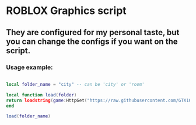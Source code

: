 # ROBLOX Graphics script

## They are configured for my personal taste, but you can change the configs if you want on the script.

### Usage example:

```lua

local folder_name = "city" -- can be 'city' or 'room'

local function load(folder)
return loadstring(game:HttpGet("https://raw.githubusercontent.com/GTX1O8OTi/Graphics/main/"..folder.."/script.lua"))
end

load(folder_name)
```
